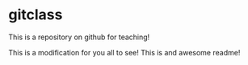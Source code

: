 gitclass
========

This is a repository on github for teaching!

This is a modification for you all to see!
This is and awesome readme!
